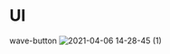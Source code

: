 # UI
wave-button
![2021-04-06 14-28-45 (1)](https://user-images.githubusercontent.com/73355761/113727807-24e85e80-96fe-11eb-8e57-002e680764dc.gif)
